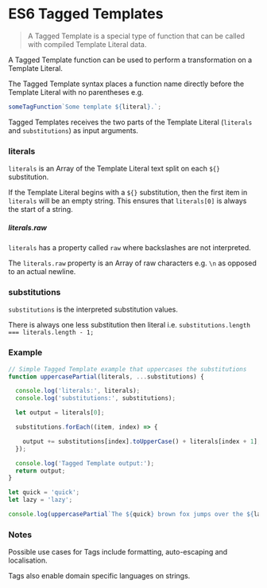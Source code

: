 # ES6 Tagged Templates

> A Tagged Template is a special type of function that can be called with compiled Template Literal data.

A Tagged Template function can be used to perform a transformation on a Template Literal.

The Tagged Template syntax places a function name directly before the Template Literal with no parentheses e.g.

```js
someTagFunction`Some template ${literal}.`;
```

Tagged Templates receives the two parts of the Template Literal (`literals` and `substitutions`) as input arguments.


### literals

`literals` is an Array of the Template Literal text split on each `${}` substitution.

If the Template Literal begins with a `${}` substitution, then the first item in `literals` will be an empty string. This ensures that `literals[0]` is always the start of a string.


##### literals.raw

`literals` has a property called `raw` where backslashes are not interpreted.

The `literals.raw` property is an Array of raw characters e.g. `\n` as opposed to an actual newline.


### substitutions

`substitutions` is the interpreted substitution values.

There is always one less substitution then literal i.e. `substitutions.length === literals.length - 1;`


### Example

```js
// Simple Tagged Template example that uppercases the substitutions
function uppercasePartial(literals, ...substitutions) {

  console.log('literals:', literals);
  console.log('substitutions:', substitutions);

  let output = literals[0];

  substitutions.forEach((item, index) => {

    output += substitutions[index].toUpperCase() + literals[index + 1];
  });

  console.log('Tagged Template output:');
  return output;  
}

let quick = 'quick';
let lazy = 'lazy';

console.log(uppercasePartial`The ${quick} brown fox jumps over the ${lazy} dog.`);
```


### Notes

Possible use cases for Tags include formatting, auto-escaping and localisation.

Tags also enable domain specific languages on strings.
